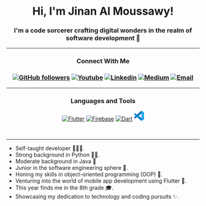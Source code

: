<h1 align="center"> Hi, I'm Jinan Al Moussawy!</h1>
<h3 align="center">I'm a code sorcerer crafting digital wonders in the realm of software development 🔮</h3>

---

<h3 align="center"> Connect With Me </h3>

<h3 align="center">
  
[![GitHub followers](https://img.shields.io/badge/-Join%20My%20Journey-black?style=for-the-badge&logo=GitHub)][github]
[![Youtube](https://img.shields.io/badge/-Subscribe-red?style=for-the-badge&logo=YouTube)][youtube]
[![Linkedin](https://img.shields.io/badge/-CONNECT-blue?style=for-the-badge&logo=Linkedin)][linkedin]
[![Medium](https://img.shields.io/badge/-Follow-black?style=for-the-badge&logo=Medium)][medium]
[![Email](https://img.shields.io/badge/-Mail%20me-yellow?style=for-the-badge&logo=Gmail)][email]
</h3>

---

<h3 align="center"> Languages and Tools </h3>

<p align="center">
  <a href="link_to_flutter"><img alt="Flutter" width="26px" src="https://www.vectorlogo.zone/logos/flutterio/flutterio-icon.svg" /></a>
  <a href="link_to_firebase"><img alt="Firebase" width="26px" src="https://www.vectorlogo.zone/logos/firebase/firebase-icon.svg" /></a>
  <a href="link_to_dart"><img alt="Dart" width="26px" src="https://www.vectorlogo.zone/logos/dartlang/dartlang-icon.svg" /></a>
  <a href="link_to_vscode"><img alt="Visual Studio Code" width="26px" src="https://raw.githubusercontent.com/github/explore/80688e429a7d4ef2fca1e82350fe8e3517d3494d/topics/visual-studio-code/visual-studio-code.png" /></a>
</p>


<br />

---

- Self-taught developer 👩🏻‍💻.
- Strong background in Python 👊🏻.
- Moderate background in Java 🧬
- Junior in the software engineering sphere 🧩. 
- Honing my skills in object-oriented programming (OOP) 🎲. 
- Venturing into the world of mobile app development using Flutter 🔷. 
- This year finds me in the 8th grade 🎓. 
- Showcasing my dedication to technology and coding pursuits ✨.
<br />

[youtube]: https://youtube.com/@jinanalmoussawy?sub_confirmation=1
[linkedin]: https://www.linkedin.com/in/jinan-al-moussawi-2366ab250/
[github]: https://github.com/Jinan47
[medium]: https://medium.com/@jinanmswi47
[email]: mailto:jinanmswi47@gmail.com
[flutter]: https://flutter.dev/
[firebase]: https://firebase.google.com/
[dart]: https://dart.dev/
[vscode]: https://code.visualstudio.com/
